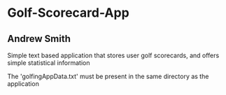 # Golf-Scorecard-App
Andrew Smith
---------------------------------------------------------------------------------------------------------------------
Simple text based application that stores user golf scorecards, and offers simple statistical information

The 'golfingAppData.txt' must be present in the same directory as the application
